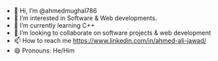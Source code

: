 - 👋 Hi, I’m @ahmedmughal786
- 👀 I’m interested in Software & Web developments.
- 🌱 I’m currently learning C++
- 💞️ I’m looking to collaborate on software projects & web development
- 📫 How to reach me https://www.linkedin.com/in/ahmed-ali-jawad/ 
- 😄 Pronouns: He/Him

<!---
ahmedmughal786/ahmedmughal786 is a ✨ special ✨ repository because its `README.md` (this file) appears on your GitHub profile.
You can click the Preview link to take a look at your changes.
--->
